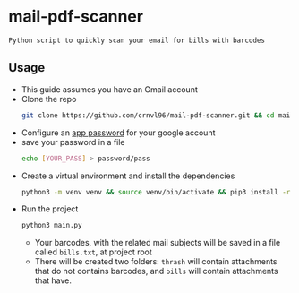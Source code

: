 # mail-pdf-scanner
    Python script to quickly scan your email for bills with barcodes

## Usage
- This guide assumes you have an Gmail account
- Clone the repo
  ```bash
  git clone https://github.com/crnvl96/mail-pdf-scanner.git && cd mail-pdf-scanner
  ```
- Configure an [app password](https://support.google.com/mail/answer/185833?hl=en) for your google account
- save your password in a file
  ```bash
  echo [YOUR_PASS] > password/pass
  ```
- Create a virtual environment and install the dependencies
  ```bash
  python3 -m venv venv && source venv/bin/activate && pip3 install -r requirements.txt
  ```
- Run the project
  ```bash
  python3 main.py
  ```
  - Your barcodes, with the related mail subjects will be saved in a file called `bills.txt`, at project root
  - There will be created two folders: `thrash` will contain attachments that do not contains barcodes, and `bills` will contain attachments that have.
  
